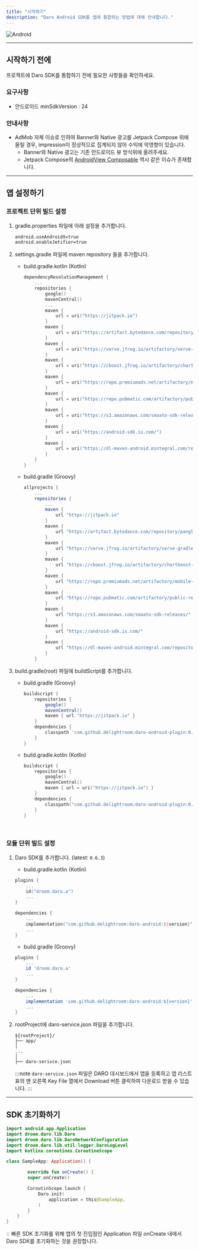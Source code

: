 ```yaml
---
title: "시작하기"
description: "Daro Android SDK를 앱에 통합하는 방법에 대해 안내합니다."
---
```


![Android](https://img.shields.io/badge/Daro_Android_SDK-v0.6.3-3DDC84?logo=android&logoColor=white)

---

## 시작하기 전에

프로젝트에 Daro SDK를 통합하기 전에 필요한 사항들을 확인하세요.

### 요구사항

- 안드로이드 minSdkVersion : 24

### 안내사항

- AdMob 자체 이슈로 인하여 Banner와 Native 광고를 Jetpack Compose 위에 올릴 경우, impression이 정상적으로 집계되지 않아 수익에 악영향이 있습니다.
  - Banner와 Native 광고는 기존 안드로이드 뷰 방식위에 올려주세요.
  - Jetpack Compose의 [AndroidView Composable](<https://developer.android.com/reference/kotlin/androidx/compose/ui/viewinterop/package-summary?_gl=1*sfjhoo*_up*MQ..*_ga*MTc5NjYzMDU3Ni4xNzE1MjI4ODQy*_ga_6HH9YJMN9M*MTcxNTIyODg0MS4xLjAuMTcxNTIyODg0MS4wLjAuMA..#AndroidView(kotlin.Function1,androidx.compose.ui.Modifier,kotlin.Function1)>) 역시 같은 이슈가 존재합니다.

---

## 앱 설정하기

### 프로젝트 단위 빌드 설정

1. gradle.properties 파일에 아래 설정을 추가합니다.

   ```xml
   android.useAndroidX=true
   android.enableJetifier=true
   ```

2. settings.gradle 파일에 maven repository 들을 추가합니다.
   - build.gradle.kotlin (Kotlin)
     ```kotlin
     dependencyResolutionManagement {
         ...
         repositories {
             google()
             mavenCentral()
             ...
             maven {
                 url = uri("https://jitpack.io")
             }
             maven {
                 url = uri("https://artifact.bytedance.com/repository/pangle")
             }
             maven {
                 url = uri("https://verve.jfrog.io/artifactory/verve-gradle-release")
             }
             maven {
                 url = uri("https://cboost.jfrog.io/artifactory/chartboost-ads/")
             }
             maven {
                 url = uri("https://repo.premiumads.net/artifactory/mobile-ads-sdk/")
             }
             maven {
                 url = uri("https://repo.pubmatic.com/artifactory/public-repos")
             }
             maven {
                 url = uri("https://s3.amazonaws.com/smaato-sdk-releases/")
             }
             maven {
                 url = uri("https://android-sdk.is.com/")
             }
             maven {
                 url = uri("https://dl-maven-android.mintegral.com/repository/mbridge_android_sdk_oversea")
             }
         }
     }
     ```
   - build.gradle (Groovy)
     ```groovy
     allprojects {
         ...
         repositories {
             ...
             maven {
                 url "https://jitpack.io"
             }
             maven {
                 url "https://artifact.bytedance.com/repository/pangle"
             }
             maven {
                 url "https://verve.jfrog.io/artifactory/verve-gradle-release"
             }
             maven {
                 url "https://cboost.jfrog.io/artifactory/chartboost-ads/"
             }
             maven {
                 url "https://repo.premiumads.net/artifactory/mobile-ads-sdk/"
             }
             maven {
                 url "https://repo.pubmatic.com/artifactory/public-repos"
             }
             maven {
                 url "https://s3.amazonaws.com/smaato-sdk-releases/"
             }
             maven {
                 url "https://android-sdk.is.com/"
             }
             maven {
                 url "https://dl-maven-android.mintegral.com/repository/mbridge_android_sdk_oversea"
             }
         }
     ```
3. build.gradle(root) 파일에 buildScript를 추가합니다.

   - build.gradle (Groovy)

     ```groovy
     buildscript {
         repositories {
             google()
             mavenCentral()
             maven { url "https://jitpack.io" }
         }
         dependencies {
             classpath 'com.github.delightroom:daro-android-plugin:0.3.0'
         }
     }
     ```

   - build.gradle.kotlin (Kotlin)

     ```kotlin
     buildscript {
         repositories {
             google()
             mavenCentral()
             maven { url = uri("https://jitpack.io") }
         }
         dependencies {
             classpath("com.github.delightroom:daro-android-plugin:0.3.0")
         }
     }
     ```

<br />

### 모듈 단위 빌드 설정

1. Daro SDK를 추가합니다. (latest: `0.6.3`)

   - build.gradle.kotlin (Kotlin)

   ```kotlin
   plugins {
       ...
       id("droom.daro.a")
       ...
   }

   dependencies {
       ...
       implementation("com.github.delightroom:daro-android:${version}")
       ...
   }
   ```

   - build.gradle (Groovy)

   ```groovy
   plugins {
       ...
       id 'droom.daro.a'
       ...
   }

   dependencies {
       ...
       implementation 'com.github.delightroom:daro-android:${version}'
       ...
   }
   ```

2. rootProject에 daro-service.json 파일을 추가합니다.

   ```
   ${rootProject}/
   ├── app/
   │
   ...
   │
   ├── daro-serivce.json

   ```

   :::note
   `daro-service.json` 파일은 DARO 대시보드에서 앱을 등록하고 앱 리스트 표의 맨 오른쪽 Key File 열에서 Download 버튼 클릭하여 다운로드 받을 수 있습니다.
   :::

---

## SDK 초기화하기

```kotlin
import android.app.Application
import droom.daro.lib.Daro
import droom.daro.lib.DaroNetworkConfiguration
import droom.daro.lib.util.logger.DaroLogLevel
import kotlinx.coroutines.CoroutineScope

class SampleApp: Application() {

        override fun onCreate() {
        super.onCreate()

        CoroutinScope.launch {
            Daro.init(
                application = this@SampleApp,
            )
        }
    }
}
```

💡 빠른 SDK 초기화를 위해 앱의 첫 진입점인 Application 파일 onCreate 내에서 Daro SDK를 초기화하는 것을 권장합니다.

<br />
